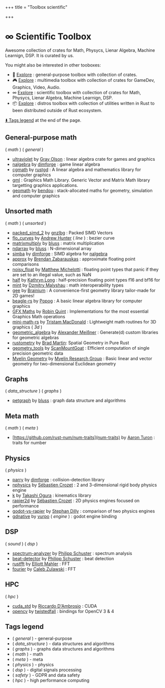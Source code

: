 +++
title = "Toolbox scientific"

+++
# ∞  Scientific Toolbox

Awesome collection of crates for Math, Physycs, Lienar Algebra, Machine Learnign, DSP. It is curated by us.

You might also be interested in other tooboxes:

- 🔧 [Explore](/posts/toolbox-general) : general-purpose toolbox with collection of crates.
- 🎮 [Explore](/posts/toolbox-multimedia) : multimedia toolbox with collection of crates for GameDev, Graphics, Video, Audio.
- ∞  [Explore](/posts/toolbox-scientific) : scientific toolbox with collection of crates for Math, Physycs, Lienar Algebra, Machine Learnign, DSP.
- 📦 [Explore](/posts/toolbox-distros) : distros toolbox with collection of utilities written in Rust to been distributed outside of Rust ecosystem.

[⬇️ Tags legend](#tags-legend) at the end of the page.

<!-- - []() by []() : -->

## General-purpose math

( _math_ ) ( _general_ )

- [ultraviolet](https://github.com/termhn/ultraviolet) by [Gray Olson](https://github.com/termhn) : linear algebra crate for games and graphics
- [nalgebra](https://github.com/dimforgnalgebra) by [dimforge](https://github.com/dimforge) : game linear algebra
- [cgmath](https://github.com/rustgd/cgmath) by [rustgd](https://github.com/rustgd) : A linear algebra and mathematics library for computer graphics
- [gml](https://lib.rcrates/gml) : Graphics Math Library. Generic Vector and Matrix Math library targetting graphics applications.
- [geomath](https://github.com/samibendou/geomath) by [bendou](https://github.com/samibendou) : stack-allocated maths for geometry, simulation and computer graphics

## Unsorted math

( _math_ ) ( _unsorted_ )

- [packed_simd_2](https://github.com/rust-lang/packed_simd) by [gnzlbg](https://github.com/gnzlbg) : Packed SIMD Vectors
- [flo_curves](https://github.com/Logicalshifflo_curves) by [Andrew Hunter](https://github.com/Logicalshift) ( _line_ ) : bezier curve
- [matrixmultiply](https://github.com/blusmatrixmultiply) by [bluss](https://github.com/bluss) : matrix multiplication
- [ndarray](https://github.com/blusndarray) by [bluss](https://github.com/bluss) : N-dimensional array
- [simba](https://github.com/dimforgsimba) by [dimforge](https://github.com/dimforge) : SIMD algebra for [nalgebra](https://github.com/dimforge/nalgebra)
- [approx](https://github.com/brendanzab/approx) by [Brendan Zabarauskas](https://github.com/brendanzab) : approximate floating point comparisons
- [noisy_float](https://github.com/SergiusIW/noisy_float-rs) by [Matthew Michelotti](https://github.com/SergiusIW) : floating point types that panic if they are set to an illegal value, such as NaN
- [half](https://github.com/starkat99/half-rs) by [Kathryn Long](https://github.com/starkat99) : half-precision floating point types f16 and bf16 for
- [mint](https://github.com/kvark/mint) by [Dzmitry Malyshau](https://github.com/kvark) : math interoperability types
- [gee](https://github.com/brainiumllc/gee) by [Brainium](https://github.com/brainiumllc) : A convenience-first geometry library tailor-made for 2D games!
- [beagle-rs](https://github.com/popog/beagle-rs) by [Popog](https://github.com/popog) : A basic linear algebra library for computer graphics
- [GFX Maths](https://github.com/rob2309/gfx-maths-rs) by [Robin Quint](https://github.com/rob2309) : Implementations for the most essential Graphics Math operations
- [mini-math-rs](https://github.com/swiftcoder/mini-math-rs) by [Tristam MacDonald](https://github.com/swiftcoder) : Lightweight math routines for 3D graphics ( _3d_ )
- [geometric_algebra](https://github.com/lichtso/geometric_algebra) by [Alexander Meißner](https://github.com/lichtso) : Generate(d) custom libraries for geometric algebras
- [rustometry](https://github.com/bradmartin333/rustometry) by [Brad Martin](https://github.com/bradmartin333): Spatial Geometry in Pure Rust
- [geometry_tools](https://github.com/scanmountgoageometry_tools) by [ScanMountGoat](https://github.com/scanmountgoat) : Efficient computation of single precision geometric data
- [Myelin Geometry](https://github.com/myelin-ai/geometry) by [Myelin Research Group](https://github.com/myelin-ai) : Basic linear and vector geometry for two-dimensional Euclidean geometry

## Graphs

( _data_structure_ ) ( _graphs_ )

- [petgraph](https://github.com/petgraph/petgraph) by [bluss](https://github.com/bluss) : graph data structure and algorithms

## Meta math

( _math_ ) ( _meta_ )

- [https://github.com/rust-num/num-traits](num-traits) by [Aaron Turon](https://github.com/aturon) : traits for number

## Physics

( _physics_ )

- [parry](https://github.com/dimforgparry) by [dimforge](https://github.com/dimforge) : collision-detection library
- [nphysics](https://github.com/dimforgnphysics) by [Sébastien Crozet](https://github.com/sebcrozet) : 2 and 3-dimensional rigid body physics engine
- [k](https://github.com/openrr/k) by [Takashi Ogura](https://github.com/OTL) : kinematics library
- [rapier2d](https://github.com/dimforgrapier) by [Sébastien Crozet](https://github.com/sebcrozet) : 2D physics engines focused on performance
- [godot-vs-rapier](https://github.com/extrawursgodot-vs-rapier) by [Stephan Dilly](https://github.com/extrawurst) : comparison of two physics engines
- [gdnative](https://github.com/godot-rusgodot-rust) by [vurpo](https://github.com/vurpo) ( _engine_ ) : godot engine binding

## DSP

( _sound_ ) ( _dsp_ )

- [spectrum-analyzer](https://github.com/phip1611/spectrum-analyzer) by [Philipp Schuster](https://github.com/phip1611) : spectrum analysis
- [beat-detector](https://github.com/phip1611/beat-detector) by [Philipp Schuster](https://github.com/phip1611) : beat detection
- [rustfft](https://github.com/ejmahler/RustFFT) by [Elliott Mahler](https://github.com/ejmahler) : FFT
- [fourier](https://github.com/calebzulawski/fourier) by [Caleb Zulawski](https://github.com/calebzulawski) : FFT

<!-- ## GDPR and data safety

( _safety_ )

- [oca-rust](https://github.com/THCLab/oca-rust) by [The Human Colossus Lab](https://github.com/THCLab) : Rust implementation of Overlays Capture architecture.
- [gdpr_consent](https://github.com/cirlgdpr_consent) by [Tim Cheeseman](https://github.com/cirla) : GDPR Transparency and Consent Framework SDK Rust.
- [gdpr_consent_string](https://github.com/mdsherry/gdpr_consent_string) by [mdsherry](https://github.com/mdsherry) : mask GDPR strings.
- [gdpr-extractor](https://github.com/oshagdpr-extractor) by [oshas](https://github.com/oshas) : extract GDPR data.
- [safelog](https://gitlab.torproject.org/tpo/corarti/-/tree/main/crates/safelog) by [The Tor Project](https://gitlab.torproject.org/tpo) : mark data as sensitive for logging purposes.
- [secrecy](https://github.com/iqlusioninc/cratetree/main/secrecy) by [iqlusion](https://github.com/iqlusioninc) : a simple secret-keeping library for Rust.
- [secstr](https://github.com/Riatechsecstr) by [Pavel Strakhov](https://github.com/Riateche) : a Rust library that implements a data type (wrapper around Vec<u8>) suitable for storing sensitive information such as passwords and private keys in memory.
- [secret-value](https://crates.io/cratesecret-value) by [Pavel Strakhov](https://github.com/Riateche) : is a minimalistic crate for ensuring that no secret value was displayed or logged.
- [fakepii](https://github.com/feynmanium/fakepii) by [Jerry Wartak](https://github.com/feynmanium) : a program for generating fake "personally identifiable information" (PII) for tests and examples.
- [ApacheLogAnonymizer](https://github.com/br-olf/ApacheLogAnonymizer) by [Olaf Pichler](https://github.com/br-olf) : a small Rust programm to anonymize webserver logs.
- [noname](https://github.com/antonKalinin/noname) by [Anton Kalinin](https://github.com/antonKalinin) : a CLI tool to help remove personally identifiable information from screenshots.
- [clean-pii](https://github.com/grass-roots-ultimatclean-pii) by [Anton Kalinin](https://github.com/antonKalinin) : A Rust executable to work with PII in Ultimate Central data exports. -->

## HPC

( _hpc_ )

- [cuda_std](https://github.com/Rust-GPU/Rust-CUDA) by [Riccardo D'Ambrosio](https://github.com/RDambrosio016) : CUDA
- [opencv](https://github.com/twistedfall/opencv-rust) by [twistedfall](https://github.com/twistedfall) : bindings for OpenCV 3 & 4

## Tags legend

- ( _general_ ) - general-purpose
- ( _data_structure_ ) - data structures and algorithms
- ( _graphs_ ) - graphs data structures and algorithms
- ( _math_ ) - math
- ( _meta_ ) - meta
- ( _physics_ ) - physics
- ( _dsp_ ) - digital signals processing
- ( _safety_ ) - GDPR and data safety
- ( _hpc_ ) - high performance computing

<!-- qqq : improve tags descriptions -->
